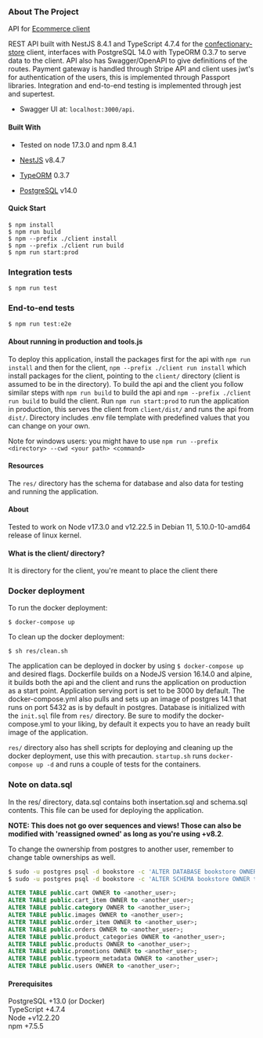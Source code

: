 ### About The Project

API for [Ecommerce client](https://github.com/oscarl0000/confectionery-store)

REST API built with NestJS 8.4.1 and TypeScript 4.7.4 for the [confectionary-store](https://github.com/oscarl0000/confectionery-store) client, interfaces with PostgreSQL 14.0 with TypeORM 0.3.7 to serve data to the client. API also has Swagger/OpenAPI to give definitions of the routes. Payment gateway is handled through Stripe API and client uses jwt's for authentication of the users, this is implemented through Passport libraries. Integration and end-to-end testing is implemented through jest and supertest.

* Swagger UI at: `localhost:3000/api`.

#### Built With

* Tested on node 17.3.0 and npm 8.4.1

* [NestJS](https://github.com/nestjs/nest) v8.4.7
* [TypeORM](https://github.com/typeorm/typeorm) 0.3.7
* [PostgreSQL](https://github.com/postgres/postgres) v14.0

#### Quick Start



```console
$ npm install
$ npm run build
$ npm --prefix ./client install
$ npm --prefix ./client run build
$ npm run start:prod
```

### Integration tests

```console
$ npm run test
```

### End-to-end tests

```console
$ npm run test:e2e
```

#### About running in production and tools.js

To deploy this application, install the packages first for the api with `npm run install` and then for the client, `npm --prefix ./client run install` which install packages for the client, pointing to the `client/` directory (client is assumed to be in the directory). To build the api and the client you follow similar steps with `npm run build` to build the api and `npm --prefix ./client run build` to build the client. Run `npm run start:prod` to run the application in production, this serves the client from `client/dist/` and runs the api from `dist/`. Directory includes .env file template with predefined values that you can change on your own.

Note for windows users: you might have to use `npm run --prefix <directory> --cwd <your path> <command>`

#### Resources

The `res/` directory has the schema for database and also data for testing and running the application.

#### About

Tested to work on Node v17.3.0 and v12.22.5 in Debian 11, 5.10.0-10-amd64 release of linux kernel.

#### What is the client/ directory?

It is directory for the client, you're meant to place the client there

### Docker deployment

To run the docker deployment:
```console
$ docker-compose up
```

To clean up the docker deployment:
```console
$ sh res/clean.sh
```

The application can be deployed in docker by using `$ docker-compose up` and desired flags. Dockerfile builds on a NodeJS version 16.14.0 and alpine, it builds both the api and the client and runs the application on production as a start point. Application serving port is set to be 3000 by default. The docker-compose.yml also pulls and sets up an image of postgres 14.1 that runs on port 5432 as is by default in postgres. Database is initialized with the `init.sql` file from `res/` directory. Be sure to modify the docker-compose.yml to your liking, by default it expects you to have an ready built image of the application.

`res/` directory also has shell scripts for deploying and cleaning up the docker deployment, use this with precaution. `startup.sh` runs `docker-compose up -d` and runs a couple of  tests for the containers.

### Note on data.sql

In the res/ directory, data.sql contains both insertation.sql and schema.sql contents. This file can be used for deploying the application.

**NOTE: This does not go over sequences and views! Those can also be modified with 'reassigned owned' as long as you're using +v8.2**.

To change the ownership from postgres to another user, remember to change table ownerships as well.
```bash
$ sudo -u postgres psql -d bookstore -c 'ALTER DATABASE bookstore OWNER to <user>;'
$ sudo -u postgres psql -d bookstore -c 'ALTER SCHEMA bookstore OWNER to <user>;'
```

```sql
ALTER TABLE public.cart OWNER to <another_user>;
ALTER TABLE public.cart_item OWNER to <another_user>;
ALTER TABLE public.category OWNER to <another_user>;
ALTER TABLE public.images OWNER to <another_user>;
ALTER TABLE public.order_item OWNER to <another_user>;
ALTER TABLE public.orders OWNER to <another_user>;
ALTER TABLE public.product_categories OWNER to <another_user>;
ALTER TABLE public.products OWNER to <another_user>;
ALTER TABLE public.promotions OWNER to <another_user>;
ALTER TABLE public.typeorm_metadata OWNER to <another_user>;
ALTER TABLE public.users OWNER to <another_user>;
```

#### Prerequisites

PostgreSQL +13.0 (or Docker)    
TypeScript +4.7.4   
Node +v12.2.20  
npm +7.5.5  
